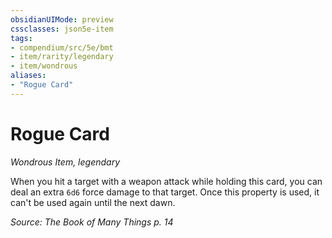 ```yaml
---
obsidianUIMode: preview
cssclasses: json5e-item
tags:
- compendium/src/5e/bmt
- item/rarity/legendary
- item/wondrous
aliases: 
- "Rogue Card"
---
```

# Rogue Card
*Wondrous Item, legendary*  


When you hit a target with a weapon attack while holding this card, you can deal an extra `6d6` force damage to that target. Once this property is used, it can't be used again until the next dawn.

*Source: The Book of Many Things p. 14*